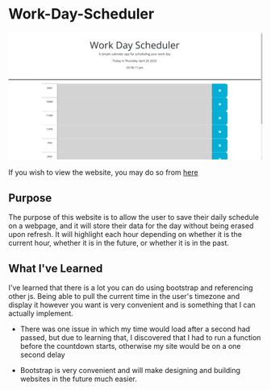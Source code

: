 # Work-Day-Scheduler

![Work Day Scheduler Website](./assets/images/website.png)

If you wish to view the website, you may do so from [here](https://tzuzu.github.io/Work-Day-Scheduler/)

## Purpose

The purpose of this website is to allow the user to save their daily schedule on a webpage, and it will store their data for the day without being erased upon refresh. It will highlight each hour depending on whether it is the current hour, whether it is in the future, or whether it is in the past.

## What I've Learned

I've learned that there is a lot you can do using bootstrap and referencing other js. Being able to pull the current time in the user's timezone and display it however you want is very convenient and is something that I can actually implement. 

- There was one issue in which my time would load after a second had passed, but due to learning that, I discovered that I had to run a function before the countdown starts, otherwise my site would be on a one second delay

- Bootstrap is very convenient and will make designing and building websites in the future much easier.